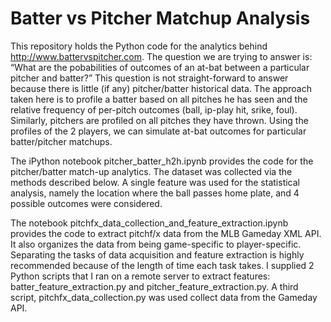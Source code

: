 # Batter vs Pitcher Matchup Analysis


This repository holds the Python code for the analytics behind http://www.battervspitcher.com.  The question we are trying to answer is: “What are the pobabilities of outcomes of an at-bat between a particular pitcher and batter?”  This question is not straight-forward to answer because there is little (if any) pitcher/batter historical data.  The approach taken here is to profile a batter based on all pitches he has seen and the relative frequency of per-pitch outcomes (ball, ip-play hit, srike, foul).  Similarly, pitchers are profiled on all pitches they have thrown.  Using the profiles of the 2 players, we can simulate at-bat outcomes for particular batter/pitcher matchups.

The iPython notebook pitcher_batter_h2h.ipynb provides the code for the pitcher/batter match-up analytics.  The dataset was collected via the methods described below.  A single feature was used for the statistical analysis, namely the location where the ball passes home plate, and 4 possible outcomes were considered.

The notebook pitchfx_data_collection_and_feature_extraction.ipynb provides the code to extract pitchf/x data from the MLB Gameday XML API.  It also organizes the data from being game-specific to player-specific.  Separating the tasks of data acquisition and feature extraction is highly recommended because of the length of time each task takes.  I supplied 2 Python scripts that I ran on a remote server to extract features: batter_feature_extraction.py and pitcher_feature_extraction.py.  A third script, pitchfx_data_collection.py was used collect data from the Gameday API.  


